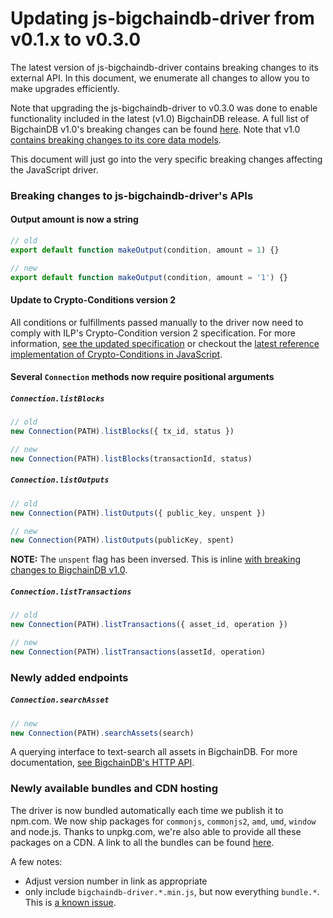 <!---
Copyright BigchainDB GmbH and BigchainDB contributors
SPDX-License-Identifier: (Apache-2.0 AND CC-BY-4.0)
Code is Apache-2.0 and docs are CC-BY-4.0
--->

# Updating js-bigchaindb-driver from v0.1.x to v0.3.0

The latest version of js-bigchaindb-driver contains breaking changes to its
external API. In this document, we enumerate all changes to allow you to make
upgrades efficiently.

Note that upgrading the js-bigchaindb-driver to v0.3.0 was done to enable
functionality included in the latest (v1.0) BigchainDB release.  A full list of
BigchainDB v1.0's breaking changes can be found
[here](https://github.com/bigchaindb/bigchaindb/blob/17913dca682ff105540c0ea73365f1763efc2083/docs/upgrade-guides/v0.10--%3Ev1.0.md).
Note that v1.0 [contains breaking changes to its core data
models](https://github.com/bigchaindb/bigchaindb/blob/17913dca682ff105540c0ea73365f1763efc2083/docs/upgrade-guides/v0.10--%3Ev1.0.md#breaking-changes-to-the-data-model).

This document will just go into the very specific breaking changes affecting
the JavaScript driver.


### Breaking changes to js-bigchaindb-driver's APIs

#### Output amount is now a string

```js
// old
export default function makeOutput(condition, amount = 1) {}

// new
export default function makeOutput(condition, amount = '1') {}
```


#### Update to Crypto-Conditions version 2

All conditions or fulfillments passed manually to the driver now need to comply
with ILP's Crypto-Condition version 2 specification.  For more information,
[see the updated
specification](https://tools.ietf.org/html/draft-thomas-crypto-conditions-02)
or checkout the [latest reference implementation of Crypto-Conditions in
JavaScript](https://github.com/interledgerjs/five-bells-condition).


#### Several `Connection` methods now require positional arguments

##### `Connection.listBlocks`

```js
// old
new Connection(PATH).listBlocks({ tx_id, status })

// new
new Connection(PATH).listBlocks(transactionId, status)
```


##### `Connection.listOutputs`

```js
// old
new Connection(PATH).listOutputs({ public_key, unspent })

// new
new Connection(PATH).listOutputs(publicKey, spent)
```

**NOTE:** The `unspent` flag has been inversed. This is inline [with breaking
changes to BigchainDB
v1.0](https://github.com/bigchaindb/bigchaindb/blob/17913dca682ff105540c0ea73365f1763efc2083/docs/upgrade-guides/v0.10--%3Ev1.0.md#get-apiv1outputs).


##### `Connection.listTransactions`

```js
// old
new Connection(PATH).listTransactions({ asset_id, operation })

// new
new Connection(PATH).listTransactions(assetId, operation)
```


### Newly added endpoints

##### `Connection.searchAsset`

```js
// new
new Connection(PATH).searchAssets(search)
```

A querying interface to text-search all assets in BigchainDB. For more
documentation, [see BigchainDB's HTTP
API](https://docs.bigchaindb.com/projects/server/en/latest/http-client-server-api.html#assets).


### Newly available bundles and CDN hosting

The driver is now bundled automatically each time we publish it to npm.com.  We
now ship packages for `commonjs`, `commonjs2`, `amd`, `umd`, `window` and
node.js. Thanks to unpkg.com, we're also able to provide all these packages on
a CDN. A link to all the bundles can be found
[here](https://unpkg.com/bigchaindb-driver@0.3.0/dist/browser/).


A few notes:

- Adjust version number in link as appropriate
- only include `bigchaindb-driver.*.min.js`, but now everything `bundle.*`.
  This is [a known
  issue](https://github.com/bigchaindb/js-bigchaindb-driver/issues/66).

